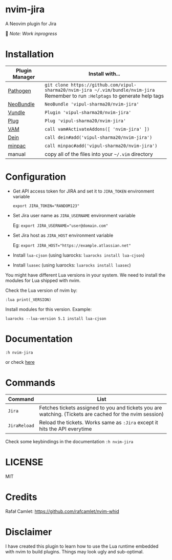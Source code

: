 # nvim-jira

A Neovim plugin for Jira

🚧 *Note: Work inprogress*

Installation
============

| Plugin Manager | Install with... |
| ------------- | ------------- |
| [Pathogen][1] | `git clone https://github.com/vipul-sharma20/nvim-jira ~/.vim/bundle/nvim-jira`<br/>Remember to run `:Helptags` to generate help tags |
| [NeoBundle][2] | `NeoBundle 'vipul-sharma20/nvim-jira'` |
| [Vundle][3] | `Plugin 'vipul-sharma20/nvim-jira'` |
| [Plug][4] | `Plug 'vipul-sharma20/nvim-jira'` |
| [VAM][5] | `call vam#ActivateAddons([ 'nvim-jira' ])` |
| [Dein][6] | `call dein#add('vipul-sharma20/nvim-jira')` |
| [minpac][7] | `call minpac#add('vipul-sharma20/nvim-jira')` |
| manual | copy all of the files into your `~/.vim` directory |

# Configuration

* Get API access token for JIRA and set it to `JIRA_TOKEN` environment
  variable

  `export JIRA_TOKEN="RANDOM123"`

* Set Jira user name as `JIRA_USERNAME` environment variable

  Eg: `export JIRA_USERNAME="user@domain.com"`

* Set Jira host as `JIRA_HOST` environment variable

  Eg: `export JIRA_HOST="https://example.atlassian.net"`

* Install `lua-cjson` (using luarocks: `luarocks install lua-cjson`)
* Install `luasec` (using luarocks: `luarocks install luasec`)

You might have different Lua versions in your system. We need to install the
modules for Lua shipped with nvim.

Check the Lua version of nvim by:

`:lua print(_VERSION)`

Install modules for this version. Example:

`luarocks --lua-version 5.1 install lua-cjson`

# Documentation

`:h nvim-jira`

or check [here][0]

# Commands

| Command              | List                                                                                                    |
| ---                  | ---                                                                                                     |
| `Jira`               | Fetches tickets assigned to you and tickets you are watching. (Tickets are cached for the nvim session) |
| `JiraReload`         | Reload the tickets. Works same as `:Jira` except it hits the API everytime                              |

Check some keybindings in the documentation `:h nvim-jira`

# LICENSE

MIT

# Credits

Rafał Camlet: https://github.com/rafcamlet/nvim-whid

# Disclaimer

I have created this plugin to learn how to use the Lua runtime embedded with
nvim to build plugins.  Things may look ugly and sub-optimal.


[0]: https://github.com/vipul-sharma20/nvim-jira/tree/master/doc/nvim-jira.txt
[1]: https://github.com/tpope/vim-pathogen
[2]: https://github.com/Shougo/neobundle.vim
[3]: https://github.com/VundleVim/Vundle.vim
[4]: https://github.com/junegunn/vim-plug
[5]: https://github.com/MarcWeber/vim-addon-manager
[6]: https://github.com/Shougo/dein.vim
[7]: https://github.com/k-takata/minpac/

